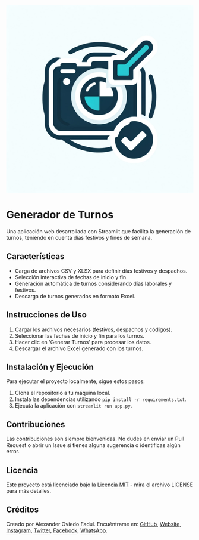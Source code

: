 ![Logo de Removedor de Fondo de Imágenes](https://raw.githubusercontent.com/bladealex9848/ImageBackgroundRemover/main/logo.png)

# Generador de Turnos

Una aplicación web desarrollada con Streamlit que facilita la generación de turnos, teniendo en cuenta días festivos y fines de semana.

## Características

- Carga de archivos CSV y XLSX para definir días festivos y despachos.
- Selección interactiva de fechas de inicio y fin.
- Generación automática de turnos considerando días laborales y festivos.
- Descarga de turnos generados en formato Excel.

## Instrucciones de Uso

1. Cargar los archivos necesarios (festivos, despachos y códigos).
2. Seleccionar las fechas de inicio y fin para los turnos.
3. Hacer clic en 'Generar Turnos' para procesar los datos.
4. Descargar el archivo Excel generado con los turnos.

## Instalación y Ejecución

Para ejecutar el proyecto localmente, sigue estos pasos:

1. Clona el repositorio a tu máquina local.
2. Instala las dependencias utilizando `pip install -r requirements.txt`.
3. Ejecuta la aplicación con `streamlit run app.py`.

## Contribuciones

Las contribuciones son siempre bienvenidas. No dudes en enviar un Pull Request o abrir un Issue si tienes alguna sugerencia o identificas algún error.

## Licencia

Este proyecto está licenciado bajo la [Licencia MIT](LICENSE) - mira el archivo LICENSE para más detalles.

## Créditos

Creado por Alexander Oviedo Fadul. Encuéntrame en: [GitHub](https://github.com/bladealex9848), [Website](https://alexander.oviedo.isabellaea.com/), [Instagram](https://www.instagram.com/alexander.oviedo.fadul), [Twitter](https://twitter.com/alexanderofadul), [Facebook](https://www.facebook.com/alexanderof/), [WhatsApp](https://api.whatsapp.com/send?phone=573015930519&text=Hola%20!Quiero%20conversar%20contigo!%20).